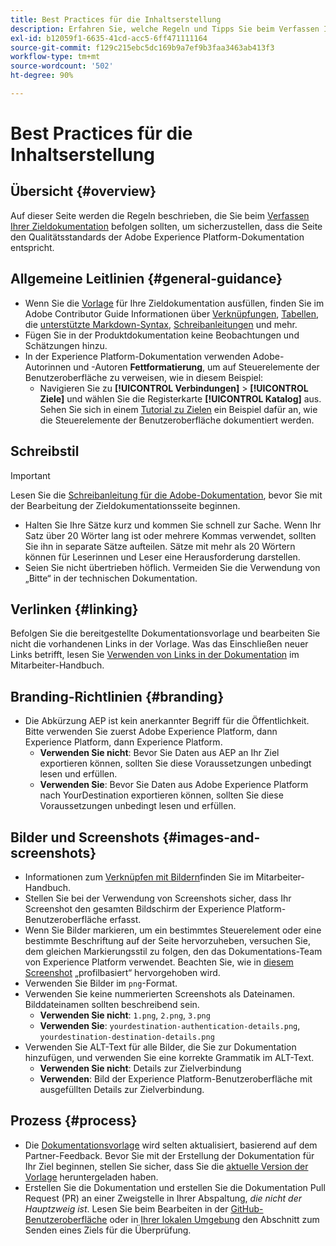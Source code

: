 ```yaml
---
title: Best Practices für die Inhaltserstellung
description: Erfahren Sie, welche Regeln und Tipps Sie beim Verfassen Ihrer Zieldokumentationsseite befolgen sollten, um sicherzustellen, dass sie den Qualitätsstandards der Adobe Experience Platform-Dokumentation entspricht.
exl-id: b12059f1-6635-41cd-acc5-6ff471111164
source-git-commit: f129c215ebc5dc169b9a7ef9b3faa3463ab413f3
workflow-type: tm+mt
source-wordcount: '502'
ht-degree: 90%

---
```


# Best Practices für die Inhaltserstellung

## Übersicht {#overview}

Auf dieser Seite werden die Regeln beschrieben, die Sie beim [Verfassen Ihrer Zieldokumentation](./documentation-instructions.md) befolgen sollten, um sicherzustellen, dass die Seite den Qualitätsstandards der Adobe Experience Platform-Dokumentation entspricht.

## Allgemeine Leitlinien {#general-guidance}

* Wenn Sie die [Vorlage](./self-service-template.md) für Ihre Zieldokumentation ausfüllen, finden Sie im Adobe Contributor Guide Informationen über [Verknüpfungen](https://experienceleague.adobe.com/docs/contributor/contributor-guide/writing-essentials/linking.html?lang=de), [Tabellen](https://experienceleague.adobe.com/docs/contributor/contributor-guide/writing-essentials/markdown.html?lang=de#tables), die [unterstützte Markdown-Syntax](https://experienceleague.adobe.com/docs/contributor/contributor-guide/writing-essentials/markdown.html?lang=de), [Schreibanleitungen](https://experienceleague.adobe.com/docs/contributor/contributor-guide/writing-essentials/general-writing-guidance.html?lang=de) und mehr.
* Fügen Sie in der Produktdokumentation keine Beobachtungen und Schätzungen hinzu.
* In der Experience Platform-Dokumentation verwenden Adobe-Autorinnen und -Autoren **Fettformatierung**, um auf Steuerelemente der Benutzeroberfläche zu verweisen, wie in diesem Beispiel:
   * Navigieren Sie zu **[!UICONTROL Verbindungen]** > **[!UICONTROL Ziele]** und wählen Sie die Registerkarte **[!UICONTROL Katalog]** aus. Sehen Sie sich in einem [Tutorial zu Zielen](https://experienceleague.adobe.com/docs/experience-platform/destinations/ui/activate/activate-batch-profile-destinations.html?lang=de#select-destination) ein Beispiel dafür an, wie die Steuerelemente der Benutzeroberfläche dokumentiert werden.

## Schreibstil

>[!IMPORTANT]
>
>Lesen Sie die [Schreibanleitung für die Adobe-Dokumentation](https://experienceleague.adobe.com/docs/contributor/contributor-guide/writing-essentials/general-writing-guidance.html?lang=de), bevor Sie mit der Bearbeitung der Zieldokumentationsseite beginnen.

* Halten Sie Ihre Sätze kurz und kommen Sie schnell zur Sache. Wenn Ihr Satz über 20 Wörter lang ist oder mehrere Kommas verwendet, sollten Sie ihn in separate Sätze aufteilen. Sätze mit mehr als 20 Wörtern können für Leserinnen und Leser eine Herausforderung darstellen.
* Seien Sie nicht übertrieben höflich. Vermeiden Sie die Verwendung von „Bitte“ in der technischen Dokumentation.

## Verlinken {#linking}

Befolgen Sie die bereitgestellte Dokumentationsvorlage und bearbeiten Sie nicht die vorhandenen Links in der Vorlage. Was das Einschließen neuer Links betrifft, lesen Sie [Verwenden von Links in der Dokumentation](https://experienceleague.adobe.com/docs/contributor/contributor-guide/writing-essentials/linking.html?lang=de) im Mitarbeiter-Handbuch.

## Branding-Richtlinien {#branding}

* Die Abkürzung AEP ist kein anerkannter Begriff für die Öffentlichkeit. Bitte verwenden Sie zuerst Adobe Experience Platform, dann Experience Platform, dann Experience Platform.
   * **Verwenden Sie nicht**: Bevor Sie Daten aus AEP an Ihr Ziel exportieren können, sollten Sie diese Voraussetzungen unbedingt lesen und erfüllen.
   * **Verwenden Sie**: Bevor Sie Daten aus Adobe Experience Platform nach YourDestination exportieren können, sollten Sie diese Voraussetzungen unbedingt lesen und erfüllen.

## Bilder und Screenshots {#images-and-screenshots}

* Informationen zum [Verknüpfen mit Bildern](https://experienceleague.adobe.com/docs/contributor/contributor-guide/writing-essentials/markdown.html?lang=de#images)finden Sie im Mitarbeiter-Handbuch.
* Stellen Sie bei der Verwendung von Screenshots sicher, dass Ihr Screenshot den gesamten Bildschirm der Experience Platform-Benutzeroberfläche erfasst.
* Wenn Sie Bilder markieren, um ein bestimmtes Steuerelement oder eine bestimmte Beschriftung auf der Seite hervorzuheben, versuchen Sie, dem gleichen Markierungsstil zu folgen, den das Dokumentations-Team von Experience Platform verwendet. Beachten Sie, wie in [diesem Screenshot](/help/destinations/catalog/cloud-storage/amazon-s3.md#export-type-frequency) „profilbasiert“ hervorgehoben wird.
* Verwenden Sie Bilder im `png`-Format.
* Verwenden Sie keine nummerierten Screenshots als Dateinamen. Bilddateinamen sollten beschreibend sein.
   * **Verwenden Sie nicht**: `1.png`, `2.png`, `3.png`
   * **Verwenden Sie**: `yourdestination-authentication-details.png`, `yourdestination-destination-details.png`
* Verwenden Sie ALT-Text für alle Bilder, die Sie zur Dokumentation hinzufügen, und verwenden Sie eine korrekte Grammatik im ALT-Text.
   * **Verwenden Sie nicht**: Details zur Zielverbindung
   * **Verwenden**: Bild der Experience Platform-Benutzeroberfläche mit ausgefüllten Details zur Zielverbindung.

## Prozess {#process}

* Die [Dokumentationsvorlage](./self-service-template.md) wird selten aktualisiert, basierend auf dem Partner-Feedback. Bevor Sie mit der Erstellung der Dokumentation für Ihr Ziel beginnen, stellen Sie sicher, dass Sie die [aktuelle Version der Vorlage](../assets/docs-framework/yourdestination-template.zip) heruntergeladen haben.
* Erstellen Sie die Dokumentation und erstellen Sie die Dokumentation Pull Request (PR) an einer Zweigstelle in Ihrer Abspaltung, *die nicht der Hauptzweig ist*. Lesen Sie beim Bearbeiten in der [GitHub-Benutzeroberfläche](./use-github-interface-to-create-documentation.md#submit-review) oder in [Ihrer lokalen Umgebung](./work-in-local-environment.md#submit-review) den Abschnitt zum Senden eines Ziels für die Überprüfung.
